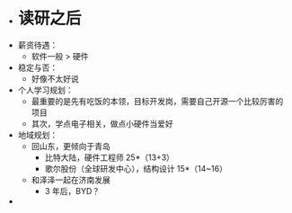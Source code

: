- # 读研之后
- 薪资待遇：
	- 软件一般 > 硬件
- 稳定与否：
	- 好像不太好说
- 个人学习规划：
	- 最重要的是先有吃饭的本领，目标开发岗，需要自己开源一个比较厉害的项目
	- 其次，学点电子相关，做点小硬件当爱好
- 地域规划：
	- 回山东，更倾向于青岛
		- 比特大陆，硬件工程师 25*（13+3）
		- 歌尔股份（全球研发中心），结构设计 15*（14~16）
	- 和泽泽一起在济南发展
		- 3 年后，BYD？
-